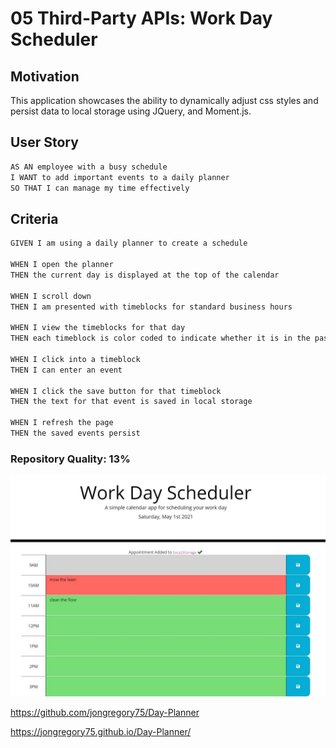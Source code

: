 # 05 Third-Party APIs: Work Day Scheduler

## Motivation

This application showcases the ability to dynamically adjust css styles and persist data to local storage using JQuery, and Moment.js.

## User Story

```md
AS AN employee with a busy schedule
I WANT to add important events to a daily planner
SO THAT I can manage my time effectively
```

## Criteria

```md
GIVEN I am using a daily planner to create a schedule

WHEN I open the planner
THEN the current day is displayed at the top of the calendar

WHEN I scroll down
THEN I am presented with timeblocks for standard business hours

WHEN I view the timeblocks for that day
THEN each timeblock is color coded to indicate whether it is in the past, present, or future

WHEN I click into a timeblock
THEN I can enter an event

WHEN I click the save button for that timeblock
THEN the text for that event is saved in local storage

WHEN I refresh the page
THEN the saved events persist
```

### Repository Quality: 13%

![ScreenShot](./assets/img/screenshot.jpg)

https://github.com/jongregory75/Day-Planner

https://jongregory75.github.io/Day-Planner/
